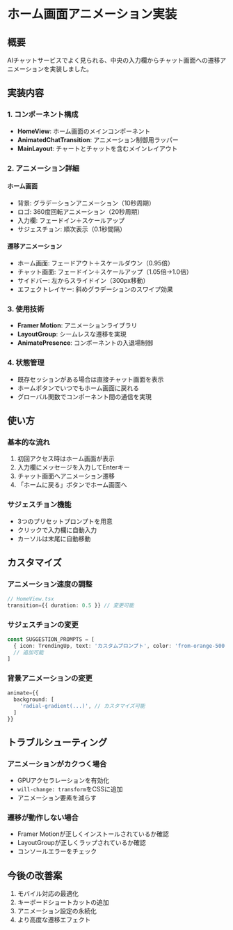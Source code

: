 # ホーム画面アニメーション実装

## 概要
AIチャットサービスでよく見られる、中央の入力欄からチャット画面への遷移アニメーションを実装しました。

## 実装内容

### 1. コンポーネント構成
- **HomeView**: ホーム画面のメインコンポーネント
- **AnimatedChatTransition**: アニメーション制御用ラッパー
- **MainLayout**: チャートとチャットを含むメインレイアウト

### 2. アニメーション詳細

#### ホーム画面
- 背景: グラデーションアニメーション（10秒周期）
- ロゴ: 360度回転アニメーション（20秒周期）
- 入力欄: フェードイン＋スケールアップ
- サジェスチョン: 順次表示（0.1秒間隔）

#### 遷移アニメーション
- ホーム画面: フェードアウト＋スケールダウン（0.95倍）
- チャット画面: フェードイン＋スケールアップ（1.05倍→1.0倍）
- サイドバー: 左からスライドイン（300px移動）
- エフェクトレイヤー: 斜めグラデーションのスワイプ効果

### 3. 使用技術
- **Framer Motion**: アニメーションライブラリ
- **LayoutGroup**: シームレスな遷移を実現
- **AnimatePresence**: コンポーネントの入退場制御

### 4. 状態管理
- 既存セッションがある場合は直接チャット画面を表示
- ホームボタンでいつでもホーム画面に戻れる
- グローバル関数でコンポーネント間の通信を実現

## 使い方

### 基本的な流れ
1. 初回アクセス時はホーム画面が表示
2. 入力欄にメッセージを入力してEnterキー
3. チャット画面へアニメーション遷移
4. 「ホームに戻る」ボタンでホーム画面へ

### サジェスチョン機能
- 3つのプリセットプロンプトを用意
- クリックで入力欄に自動入力
- カーソルは末尾に自動移動

## カスタマイズ

### アニメーション速度の調整
```typescript
// HomeView.tsx
transition={{ duration: 0.5 }} // 変更可能
```

### サジェスチョンの変更
```typescript
const SUGGESTION_PROMPTS = [
  { icon: TrendingUp, text: 'カスタムプロンプト', color: 'from-orange-500 to-pink-500' },
  // 追加可能
]
```

### 背景アニメーションの変更
```typescript
animate={{
  background: [
    'radial-gradient(...)', // カスタマイズ可能
  ]
}}
```

## トラブルシューティング

### アニメーションがカクつく場合
- GPUアクセラレーションを有効化
- `will-change: transform`をCSSに追加
- アニメーション要素を減らす

### 遷移が動作しない場合
- Framer Motionが正しくインストールされているか確認
- LayoutGroupが正しくラップされているか確認
- コンソールエラーをチェック

## 今後の改善案
1. モバイル対応の最適化
2. キーボードショートカットの追加
3. アニメーション設定の永続化
4. より高度な遷移エフェクト